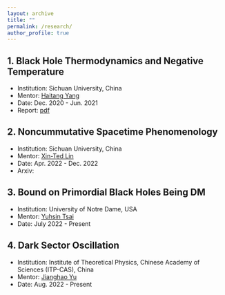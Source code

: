 ```yaml
---
layout: archive
title: ""
permalink: /research/
author_profile: true
---
```


## 1. Black Hole Thermodynamics and Negative Temperature
- Institution: Sichuan University, China
- Mentor: [Haitang Yang](https://inspirehep.net/authors/1077699?ui-citation-summary=true)
- Date: Dec. 2020 - Jun. 2021
- Report: [pdf](../files/BH-T.pdf)


## 2. Noncummutative Spacetime Phenomenology

- Institution: Sichuan University, China
- Mentor: [Xin-Ted Lin](https://inspirehep.net/authors/1260002?ui-citation-summary=true)
- Date: Apr. 2022 - Dec. 2022
- Arxiv: 


## 3. Bound on Primordial Black Holes Being DM
- Institution: University of Notre Dame, USA
- Mentor: [Yuhsin Tsai](https://inspirehep.net/authors/1259942?ui-citation-summary=true)
- Date: July 2022 - Present


## 4. Dark Sector Oscillation
- Institution: Institute of Theoretical Physics, Chinese Academy of Sciences (ITP-CAS), China
- Mentor: [Jianghao Yu](https://inspirehep.net/authors/1066117?ui-citation-summary=true)
- Date: Aug. 2022 - Present

